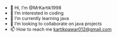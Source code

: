 - 👋 Hi, I’m @MrKartik1998
- 👀 I’m interested in coding
- 🌱 I’m currently learning java
- 💞️ I’m looking to collaborate on java projects
- 📫 How to reach me kartikpawar012@gmail.com

<!---
MrKartik1998/MrKartik1998 is a ✨ special ✨ repository because its `README.md` (this file) appears on your GitHub profile.
You can click the Preview link to take a look at your changes.
--->
